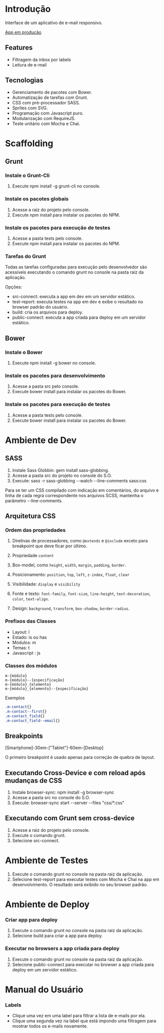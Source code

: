 Introdução
===============

Interface de um aplicativo de e-mail responsivo.

[App em produção](http://yuricamara.com.br/mail-app/)

Features
--------------

* Filtragem da inbox por labels
* Leitura de e-mail

Tecnologias
--------------

* Gerenciamento de pacotes com Bower.
* Automatização de tarefas com Grunt.
* CSS com pré-processador SASS.
* Sprites com SVG.
* Programação com Javascript puro.
* Modularização com RequireJS.
* Teste unitário com Mocha e Chai.


Scaffolding
===============

Grunt
---------------

### Instale o Grunt-Cli

1. Execute npm install -g grunt-cli no console.

### Instale os pacotes globais

1. Acesse a raiz do projeto pelo console.
2. Execute npm install para instalar os pacotes do NPM.

### Instale os pacotes para execução de testes

1. Acesse a pasta tests pelo console.
2. Execute npm install para instalar os pacotes do NPM.

### Tarefas do Grunt

Todas as tarefas configuradas para execução pelo desenvolvedor são acessíveis executando o comando grunt no console na pasta raiz da aplicação.

Opções:

* src-connect: executa a app em dev em um servidor estático.
* test-report: executa testes na app em dev e exibe o resultado no browser padrão do usuário.
* build: cria os arquivos para deploy.
* public-connect: executa a app criada para deploy em um servidor estático.

Bower
---------------
### Instale o Bower

1. Execute npm install -g bower no console.

### Instale os pacotes para desenvolvimento

1. Acesse a pasta src pelo console.
2. Execute bower install para instalar os pacotes do Bower.

### Instale os pacotes para execução de testes

1. Acesse a pasta tests pelo console.
2. Execute bower install para instalar os pacotes do Bower.

Ambiente de Dev
================

SASS
------------------

1. Instale Sass Globbin: gem install sass-globbing.
2. Acesse a pasta src do projeto no console do S.O.
3. Execute: sass -r sass-globbing --watch --line-comments sass:css

Para se ter um CSS compilado com indicação em comentários, do arquivo e linha de cada regra correspondente nos arquivos SCSS, mantenha o parâmetro --line-comments.

Arquitetura CSS
-----------------

### Ordem das propriedades

1. Diretivas de processadores, como ```@extends``` e ```@include``` exceto para breakpoint que deve ficar por último.

2. Propriedade ```content```

3. Box-model, como ```height```, ```width```, ```margin```, ```padding```, ```border```.

4. Posicionamento: ```position```, ```top```, ```left```, ```z-index```, ```float```, ```clear```

5. Visibilidade: ```display``` e ```visibility```

6. Fonte e texto: ```font-family```, ```font-size```, ```line-height```, ```text-decoration```, ```color```, ```text-align```.

7. Design: ```background```, ```transform```, ```box-shadow```, ```border-radius```.

### Prefixos das Classes

* Layout: l
* Estado: is ou has
* Módulos: m
* Temas: t
* Javascript : js

### Classes dos módulos

```
m-{módulo}
m-{módulo}--{especificação}
m-{módulo}_{elemento}
m-{módulo}_{elemento}--{especificação}
```
Exemplos

```css
.m-contact{}
.m-contact--first{}
.m-contact_field{}
.m-contact_field--email{}
```

Breakpoints
-----------------

[Smartphone]-30em-["Tablet"]-60em-[Desktop]

O primeiro breakpoint é usado apenas para correção de quebra de layout.

Executando Cross-Device e com reload após mudanças de CSS
-------------------

1. Instale browser-sync: npm install -g browser-sync
2. Acesse a pasta src no console do S.O.
3. Execute: browser-sync start --server --files "css/*.css"

Executando com Grunt sem cross-device
------------------

1. Acesse a raiz do projeto pelo console.
2. Execute o comando grunt.
3. Selecione src-connect.

Ambiente de Testes
============

1. Execute o comando grunt no console na pasta raiz da aplicação.
2. Selecione test-report para executar testes com Mocha e Chai na app em desenvolvimento. O resultado será exibido no seu browser padrão.

Ambiente de Deploy
============

### Criar app para deploy

1. Execute o comando grunt no console na pasta raiz da aplicação.
2. Selecione build para criar a app para deploy.

### Executar no browsers a app criada para deploy

1. Execute o comando grunt no console na pasta raiz da aplicação.
2. Selecione public-connect para executar no browser a app criada para deploy em um servidor estático.

Manual do Usuário
================

### Labels

* Clique uma vez em uma label para filtrar a lista de e-mails por ela.
* Clique uma segunda vez na label que está impondo uma filtragem para mostrar todos os e-mails novamente.


